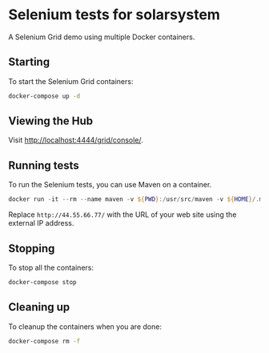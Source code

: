 # Selenium tests for solarsystem

A Selenium Grid demo using multiple Docker containers.

## Starting

To start the Selenium Grid containers:

```bash
docker-compose up -d
```

## Viewing the Hub

Visit <http://localhost:4444/grid/console/>.

## Running tests

To run the Selenium tests, you can use Maven on a container.

```powershell
docker run -it --rm --name maven -v ${PWD}:/usr/src/maven -v ${HOME}/.m2:/root/.m2 --workdir /usr/src/maven --network selenium_default maven:3.8.6-eclipse-temurin-17 mvn verify -DtargetUrl=http://44.55.66.77/
```

Replace `http://44.55.66.77/` with the URL of your web site using the external
IP address.

## Stopping

To stop all the containers:

```bash
docker-compose stop
```

## Cleaning up

To cleanup the containers when you are done:

```bash
docker-compose rm -f
```
